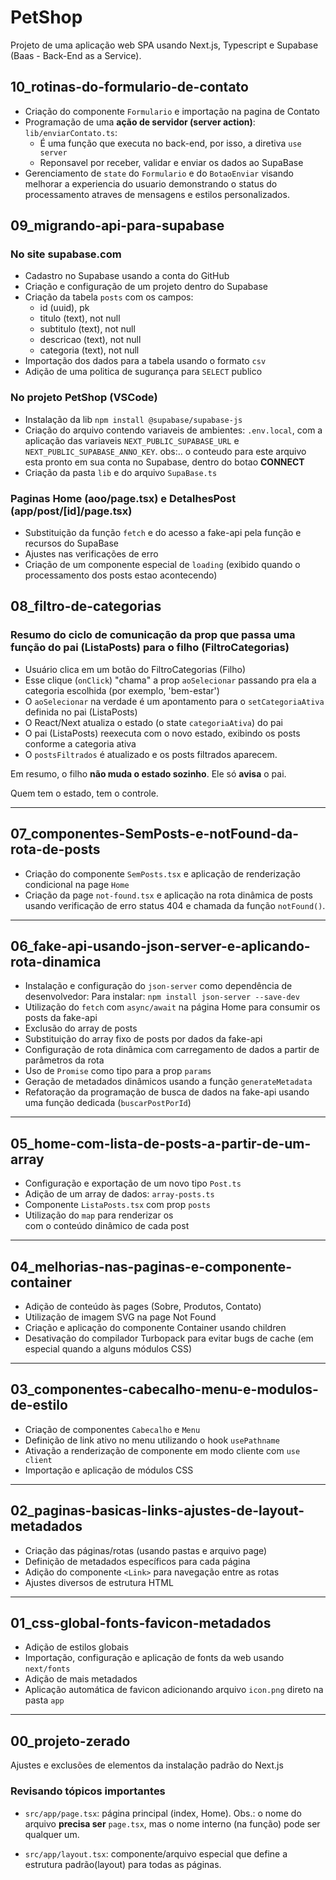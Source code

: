 # PetShop

Projeto de uma aplicação web SPA usando Next.js, Typescript e Supabase (Baas - Back-End as a Service).

## 10_rotinas-do-formulario-de-contato

- Criação do componente `Formulario` e importação na pagina de Contato
- Programação de uma **ação de servidor (server action)**: `lib/enviarContato.ts`:
    - É uma função que executa no back-end, por isso, a diretiva `use server`
    - Reponsavel por receber, validar e enviar os dados ao SupaBase
- Gerenciamento de `state` do `Formulario` e do `BotaoEnviar` visando melhorar a experiencia do usuario demonstrando o status do processamento atraves de mensagens e estilos personalizados.

## 09_migrando-api-para-supabase

### No site supabase.com

- Cadastro no Supabase usando a conta do GitHub
- Criação e configuração de um projeto dentro do Supabase
- Criação da tabela `posts` com os campos:
    - id (uuid), pk
    - titulo (text), not null
    - subtitulo (text), not null
    - descricao (text), not null
    - categoria (text), not null
- Importação dos dados para a tabela usando o formato `csv`
- Adição de uma politica de sugurança para `SELECT` publico

### No projeto PetShop (VSCode)

- Instalação da lib `npm install @supabase/supabase-js`
- Criação do arquivo contendo variaveis de ambientes: `.env.local`, com a aplicação das variaveis `NEXT_PUBLIC_SUPABASE_URL` e `NEXT_PUBLIC_SUPABASE_ANNO_KEY`. obs:.. o conteudo para este arquivo esta pronto em sua conta no Supabase, dentro do botao **CONNECT**
- Criação da pasta `lib` e do arquivo `SupaBase.ts`

### Paginas Home (aoo/page.tsx) e DetalhesPost (app/post/[id]/page.tsx)

- Substituição da função `fetch` e do acesso a fake-api pela função e recursos do SupaBase
- Ajustes nas verificações de erro
- Criação de um componente especial de `loading` (exibido quando o processamento dos posts estao acontecendo)


## 08_filtro-de-categorias

### Resumo do ciclo de comunicação da prop que passa uma função do pai (ListaPosts) para o filho (FiltroCategorias)

- Usuário clica em um botão do FiltroCategorias (Filho)
- Esse clique (`onClick`) "chama" a prop `aoSelecionar` passando pra ela a categoria escolhida (por exemplo, 'bem-estar')
- O `aoSelecionar` na verdade é um apontamento para o `setCategoriaAtiva` definida no pai (ListaPosts)
- O React/Next atualiza o estado (o state `categoriaAtiva`) do pai
- O pai (ListaPosts) reexecuta com o novo estado, exibindo os posts conforme a categoria ativa
- O `postsFiltrados` é atualizado e os posts filtrados aparecem.

Em resumo, o filho **não muda o estado sozinho**. Ele só **avisa** o pai.

Quem tem o estado, tem o controle.

---

## 07_componentes-SemPosts-e-notFound-da-rota-de-posts

- Criação do componente `SemPosts.tsx` e aplicação de renderização condicional na page `Home`
- Criação da page `not-found.tsx` e aplicação na rota dinâmica de posts usando verificação de erro status 404 e chamada da função `notFound()`.

---

## 06_fake-api-usando-json-server-e-aplicando-rota-dinamica

- Instalação e configuração do `json-server` como dependência de desenvolvedor: Para instalar: `npm install json-server --save-dev`
- Utilização do `fetch` com `async/await` na página Home para consumir os posts da fake-api
- Exclusão do array de posts
- Substituição do array fixo de posts por dados da fake-api
- Configuração de rota dinâmica com carregamento de dados a partir de parâmetros da rota
- Uso de `Promise` como tipo para a prop `params`
- Geração de metadados dinâmicos usando a função `generateMetadata`
- Refatoração da programação de busca de dados na fake-api usando uma função dedicada (`buscarPostPorId`)

---

## 05_home-com-lista-de-posts-a-partir-de-um-array

- Configuração e exportação de um novo tipo `Post.ts`
- Adição de um array de dados: `array-posts.ts`
- Componente `ListaPosts.tsx` com prop `posts`
- Utilização do `map` para renderizar os <article> com o conteúdo dinâmico de cada post

---

## 04_melhorias-nas-paginas-e-componente-container

- Adição de conteúdo às pages (Sobre, Produtos, Contato)
- Utilização de imagem SVG na page Not Found
- Criação e aplicação do componente Container usando children
- Desativação do compilador Turbopack para evitar bugs de cache (em especial quando a alguns módulos CSS)

---

## 03_componentes-cabecalho-menu-e-modulos-de-estilo

- Criação de componentes `Cabecalho` e `Menu`
- Definição de link ativo no menu utilizando o hook `usePathname`
- Ativação a renderização de componente em modo cliente com `use client`
- Importação e aplicação de módulos CSS

---

## 02_paginas-basicas-links-ajustes-de-layout-metadados

- Criação das páginas/rotas (usando pastas e arquivo page)
- Definição de metadados específicos para cada página
- Adição do componente `<Link>` para navegação entre as rotas
- Ajustes diversos de estrutura HTML

---

## 01_css-global-fonts-favicon-metadados

- Adição de estilos globais
- Importação, configuração e aplicação de fonts da web usando `next/fonts`
- Adição de mais metadados
- Aplicação automática de favicon adicionando arquivo `icon.png` direto na pasta `app`

---

## 00_projeto-zerado

Ajustes e exclusões de elementos da instalação padrão do Next.js

### Revisando tópicos importantes

- `src/app/page.tsx`: página principal (index, Home). Obs.: o nome do arquivo **precisa ser** `page.tsx`, mas o nome interno (na função) pode ser qualquer um.

- `src/app/layout.tsx`: componente/arquivo especial que define a estrutura padrão(layout) para todas as páginas.
